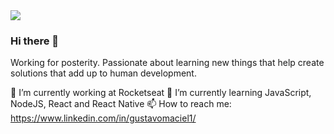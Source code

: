 <img width="auto" src="https://github.com/tgmarinho/tgmarinho/blob/master/banner.png">

### Hi there 👋

Working for posterity. Passionate about learning new things that help create solutions that add up to human development.

🔭 I’m currently working at Rocketseat
🌱 I’m currently learning JavaScript, NodeJS, React and React Native
📫 How to reach me: https://www.linkedin.com/in/gustavomaciel1/
